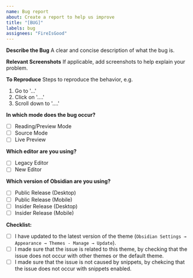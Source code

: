 ```yaml
---
name: Bug report
about: Create a report to help us improve
title: "[BUG]"
labels: bug
assignees: "FireIsGood"
---
```


**Describe the Bug**
A clear and concise description of what the bug is.

**Relevant Screenshots**
If applicable, add screenshots to help explain your problem.

**To Reproduce**
Steps to reproduce the behavior, e.g.

1. Go to '...'
2. Click on '....'
3. Scroll down to '....'

**In which mode does the bug occur?**

- [ ] Reading/Preview Mode
- [ ] Source Mode
- [ ] Live Preview

**Which editor are you using?**

- [ ] Legacy Editor
- [ ] New Editor

**Which version of Obsidian are you using?**

- [ ] Public Release (Desktop)
- [ ] Public Release (Mobile)
- [ ] Insider Release (Desktop)
- [ ] Insider Release (Mobile)

**Checklist:**

- [ ] I have updated to the latest version of the theme (`Obsidian Settings → Appearance → Themes - Manage → Update`).
- [ ] I made sure that the issue is related to this theme, by checking that the issue does not occur with other themes or the default theme.
- [ ] I made sure that the issue is not caused by snippets, by chekcing that the issue does not occur with snippets enabled.
